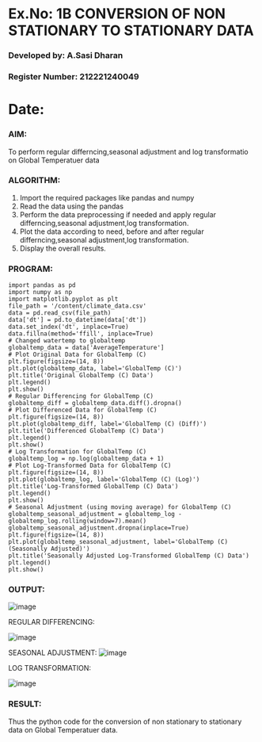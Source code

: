# Ex.No: 1B                     CONVERSION OF NON STATIONARY TO STATIONARY DATA

### Developed by: A.Sasi Dharan
### Register Number: 212221240049
# Date: 

### AIM:
To perform regular differncing,seasonal adjustment and log transformatio on Global Temperatuer data
### ALGORITHM:
1. Import the required packages like pandas and numpy
2. Read the data using the pandas
3. Perform the data preprocessing if needed and apply regular differncing,seasonal adjustment,log transformation.
4. Plot the data according to need, before and after regular differncing,seasonal adjustment,log transformation.
5. Display the overall results.
### PROGRAM:
~~~
import pandas as pd
import numpy as np
import matplotlib.pyplot as plt
file_path = '/content/climate_data.csv'
data = pd.read_csv(file_path)
data['dt'] = pd.to_datetime(data['dt']) 
data.set_index('dt', inplace=True)  
data.fillna(method='ffill', inplace=True)  
# Changed watertemp to globaltemp
globaltemp_data = data['AverageTemperature']
# Plot Original Data for GlobalTemp (C)
plt.figure(figsize=(14, 8))
plt.plot(globaltemp_data, label='GlobalTemp (C)')
plt.title('Original GlobalTemp (C) Data')
plt.legend()
plt.show()
# Regular Differencing for GlobalTemp (C)
globaltemp_diff = globaltemp_data.diff().dropna()
# Plot Differenced Data for GlobalTemp (C)
plt.figure(figsize=(14, 8))
plt.plot(globaltemp_diff, label='GlobalTemp (C) (Diff)') 
plt.title('Differenced GlobalTemp (C) Data')
plt.legend()
plt.show()
# Log Transformation for GlobalTemp (C)
globaltemp_log = np.log(globaltemp_data + 1)  
# Plot Log-Transformed Data for GlobalTemp (C)
plt.figure(figsize=(14, 8))
plt.plot(globaltemp_log, label='GlobalTemp (C) (Log)') 
plt.title('Log-Transformed GlobalTemp (C) Data') 
plt.legend()
plt.show()
# Seasonal Adjustment (using moving average) for GlobalTemp (C)
globaltemp_seasonal_adjustment = globaltemp_log - globaltemp_log.rolling(window=7).mean()
globaltemp_seasonal_adjustment.dropna(inplace=True)
plt.figure(figsize=(14, 8))
plt.plot(globaltemp_seasonal_adjustment, label='GlobalTemp (C) (Seasonally Adjusted)') 
plt.title('Seasonally Adjusted Log-Transformed GlobalTemp (C) Data')
plt.legend()
plt.show()
~~~

### OUTPUT:

![image](https://github.com/user-attachments/assets/b7b73f96-e624-43f0-be28-6ae7edb6eaec)

REGULAR DIFFERENCING:

![image](https://github.com/user-attachments/assets/52f6097d-8339-4f99-8956-df528c6e89dd)

SEASONAL ADJUSTMENT:
![image](https://github.com/user-attachments/assets/9eb4bd79-9a40-4bf3-be7f-5e72e3912551)


LOG TRANSFORMATION:

![image](https://github.com/user-attachments/assets/aa1bf7f2-dbf7-4ebd-b660-b5ac586d0d18)


### RESULT:
Thus the python code for the conversion of non stationary to stationary data on Global Temperatuer data.

